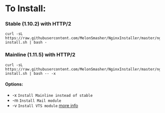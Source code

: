 # To Install:

### Stable (1.10.2) with HTTP/2

```shell
curl -sL https://raw.githubusercontent.com/MelonSmasher/NginxInstaller/master/nginx-install.sh | bash -
```

### Mainline (1.11.5) with HTTP/2

```shell
curl -sL https://raw.githubusercontent.com/MelonSmasher/NginxInstaller/master/nginx-install.sh | bash -- -x
```

#### Options:

* -x `Install Mainline instead of stable`
* -m `Install Mail module`
* -v `Install VTS module` [more info](https://github.com/vozlt/nginx-module-vts)
